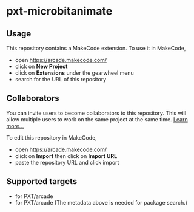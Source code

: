 # pxt-microbitanimate



## Usage

This repository contains a MakeCode extension. To use it in MakeCode,

* open https://arcade.makecode.com/
* click on **New Project**
* click on **Extensions** under the gearwheel menu
* search for the URL of this repository

## Collaborators

You can invite users to become collaborators to this repository. This will allow multiple users to work on the same project at the same time.
[Learn more...](https://help.github.com/en/articles/inviting-collaborators-to-a-personal-repository)

To edit this repository in MakeCode,

* open https://arcade.makecode.com/
* click on **Import** then click on **Import URL**
* paste the repository URL and click import

## Supported targets

* for PXT/arcade
* for PXT/arcade
(The metadata above is needed for package search.)

